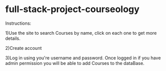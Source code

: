 # full-stack-project-courseology

Instructions:

1)Use the site to search Courses by name, click on each one to get more details. 

2)Create account

3)Log in using you're username and password. Once logged in if you have admin permission you will be able to add Courses to the dataBase.
